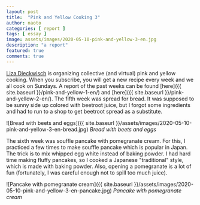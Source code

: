 ```yaml
---
layout: post
title:  "Pink and Yellow Cooking 3"
author: naoto
categories: [ report ]
tags: [ essay ]
image: assets/images/2020-05-10-pink-and-yellow-3-en.jpg
description: "a report"
featured: true
comments: true
---
```


[Liza Dieckwisch](https://www.instagram.com/lizadieckwisch/) is organizing collective (and virtual) pink and yellow cooking. When you subscribe, you will get a new recipe every week and we all cook on Sundays. A report of the past weeks can be found [here]({{ site.baseurl }}/pink-and-yellow-1-en/) and [here]({{ site.baseurl }}/pink-and-yellow-2-en/). The fifth week was spread for bread. It was supposed to be sunny side up colored with beetroot juice, but I forgot some ingredients and had to run to a shop to get beetroot spread as a substitute.

![Bread with beets and eggs]({{ site.baseurl }}/assets/images/2020-05-10-pink-and-yellow-3-en-bread.jpg)
*Bread with beets and eggs*

The sixth week was souffle pancake with pomegranate cream. For this, I practiced a few times to make souffle pancake which is popular in Japan. The trick is to mix whipped egg white instead of baking powder. I had hard time making fluffy pancakes, so I cooked a Japanese "traditional" style, which is made with baking powder. Also, opening a pomegranate is a lot of fun (fortunately, I was careful enough not to spill too much juice).

![Pancake with pomegranate cream]({{ site.baseurl }}/assets/images/2020-05-10-pink-and-yellow-3-en-pancake.jpg)
*Pancake with pomegranate cream*
